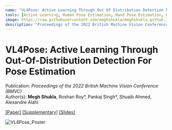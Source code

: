 ```yaml
---
name: "VL4Pose: Active Learning Through Out Of Distribution Detection For Pose Estimation"
tools: [Active Learning, Human Pose Estimation, Hand Pose Estimation, Keypoint Estimation]
image: https://raw.githubusercontent.com/meghshukla/meghshukla.github.io/master/files/images/VL4Pose_BMVC.jpg
description: "Proceedings of the 2022 British Machine Vision Conference (BMVC) <br><br> Patent Filed by Mercedes-Benz AG, India Patent Office"
---
```


# VL4Pose: Active Learning Through Out-Of-Distribution Detection For Pose Estimation

Publication: _Proceedings of the 2022 British Machine Vision Conference (BMVC)_ <br>
Author(s): **Megh Shukla**, Roshan Roy\*, Pankaj Singh\*, Shuaib Ahmed, Alexandre Alahi  <br>


<a href="https://meghshukla.github.io/files/papers/bmvc/VL4Pose.pdf" target="_blank">[Paper]</a>  <a href="https://meghshukla.github.io/files/papers/bmvc/VL4Pose-supplementary.pdf" target="_blank">[Supplementary]</a>  <a href="https://meghshukla.github.io/files/papers/bmvc/VL4Pose_slides.pdf" target="_blank">[Slides]</a>

![VL4Pose_Poster](https://raw.githubusercontent.com/meghshukla/meghshukla.github.io/master/files/papers/bmvc/VL4Pose_poster.png)
